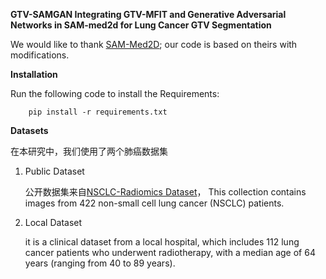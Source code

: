 **GTV-SAMGAN Integrating GTV-MFIT and Generative Adversarial Networks in SAM-med2d for Lung Cancer GTV Segmentation**

We would like to thank [SAM-Med2D](https://github.com/OpenGVLab/SAM-Med2D/tree/main); our code is based on theirs with modifications.

**Installation**

Run the following code to install the Requirements:

        pip install -r requirements.txt

**Datasets**

在本研究中，我们使用了两个肺癌数据集

1. Public Dataset

   公开数据集来自[NSCLC-Radiomics Dataset](https://www.cancerimagingarchive.net/collection/nsclc-radiomics/)，
   This collection contains images from 422 non-small cell lung cancer (NSCLC) patients.

2. Local Dataset

    it is a clinical dataset from a local hospital, which includes 112 lung cancer patients who underwent radiotherapy, with a median age of 64 years (ranging from 40 to 89      years).



